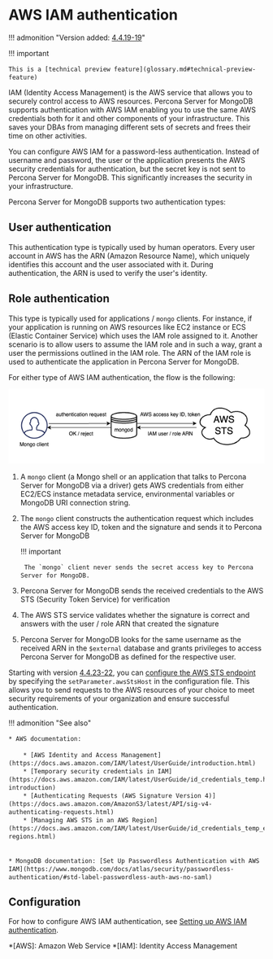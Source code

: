 # AWS IAM authentication

!!! admonition "Version added: [4.4.19-19](release_notes/4.4.19-19.md)"

!!! important

    This is a [technical preview feature](glossary.md#technical-preview-feature)

IAM (Identity Access Management) is the AWS service that allows you to securely control access to AWS resources. Percona Server for MongoDB supports authentication with AWS IAM enabling you to use the same AWS credentials both for it and other components of your infrastructure. This saves your DBAs from managing different sets of secrets and frees their time on other activities. 

You can configure AWS IAM for a password-less authentication. Instead of username and password, the user or the application presents the AWS security credentials for authentication, but the secret key is not sent to Percona Server for MongoDB. This significantly increases the security in your infrastructure. 

Percona Server for MongoDB supports two authentication types: 

## User authentication

This authentication type is typically used by human operators. Every user account in AWS has the ARN (Amazon Resource Name), which uniquely identifies this account and the user associated with it. During authentication, the ARN is used to verify the user's identity. 

## Role authentication

This type is typically used for applications / `mongo` clients. For instance, if your application is running on AWS resources like EC2 instance or ECS (Elastic Container Service) which uses the IAM role assigned to it. Another scenario is to allow users to assume the IAM role and in such a way, grant a user the permissions outlined in the IAM role. The ARN of the IAM role is used to authenticate the application in Percona Server for MongoDB.  

For either type of AWS IAM authentication, the flow is the following:

![image](_images/aws-iam-auth.png)

1. A `mongo` client (a Mongo shell or an application that talks to Percona Server for MongoDB via a driver) gets AWS credentials from either EC2/ECS instance metadata service, environmental variables or MongoDB URI connection string.
2. The `mongo` client constructs the authentication request which includes the AWS access key ID, token and the signature and sends it to Percona Server for MongoDB

    !!! important 

        The `mongo` client never sends the secret access key to Percona Server for MongoDB.

3. Percona Server for MongoDB sends the received credentials to the AWS STS (Security Token Service) for verification

4. The AWS STS service validates whether the signature is correct and answers with the user / role ARN that created the signature
5. Percona Server for MongoDB looks for the same username as the received ARN in the `$external` database and grants privileges to access Percona Server for MongoDB as defined for the respective user.

Starting with version [4.4.23-22](release_notes/4.4.23-22.md), you can [configure the AWS STS endpoint](aws-iam-setup.md#configure-aws-sts-endpoint) by specifying the `setParameter.awsStsHost` in the configuration file. This allows you to send requests to the AWS resources of your choice to meet security requirements of your organization and ensure successful authentication. 

!!! admonition "See also"

    * AWS documentation: 

        * [AWS Identity and Access Management](https://docs.aws.amazon.com/IAM/latest/UserGuide/introduction.html)
        * [Temporary security credentials in IAM](https://docs.aws.amazon.com/IAM/latest/UserGuide/id_credentials_temp.html#sts-introduction)
        * [Authenticating Requests (AWS Signature Version 4)](https://docs.aws.amazon.com/AmazonS3/latest/API/sig-v4-authenticating-requests.html)
        * [Managing AWS STS in an AWS Region](https://docs.aws.amazon.com/IAM/latest/UserGuide/id_credentials_temp_enable-regions.html)


    * MongoDB documentation: [Set Up Passwordless Authentication with AWS IAM](https://www.mongodb.com/docs/atlas/security/passwordless-authentication/#std-label-passwordless-auth-aws-no-saml)

## Configuration 

For how to configure AWS IAM authentication, see [Setting up AWS IAM authentication](aws-iam-setup.md).


*[AWS]: Amazon Web Service
*[IAM]: Identity Access Management
